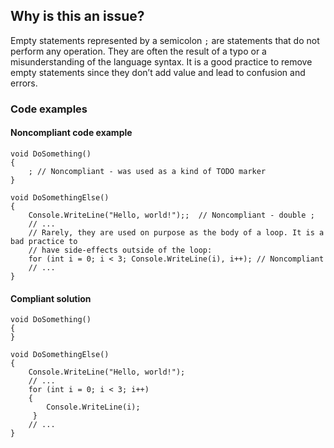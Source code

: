 ## Why is this an issue?
 
Empty statements represented by a semicolon `;` are statements that do not perform any operation. They are often the result of a typo or a misunderstanding of the language syntax. It is a good practice to remove empty statements since they don’t add value and lead to confusion and errors.
 
### Code examples
 
#### Noncompliant code example

    void DoSomething()
    {
        ; // Noncompliant - was used as a kind of TODO marker
    }
    
    void DoSomethingElse()
    {
        Console.WriteLine("Hello, world!");;  // Noncompliant - double ;
        // ...
        // Rarely, they are used on purpose as the body of a loop. It is a bad practice to
        // have side-effects outside of the loop:
        for (int i = 0; i < 3; Console.WriteLine(i), i++); // Noncompliant
        // ...
    }

#### Compliant solution

    void DoSomething()
    {
    }
    
    void DoSomethingElse()
    {
        Console.WriteLine("Hello, world!");
        // ...
        for (int i = 0; i < 3; i++)
        {
            Console.WriteLine(i);
         }
        // ...
    }